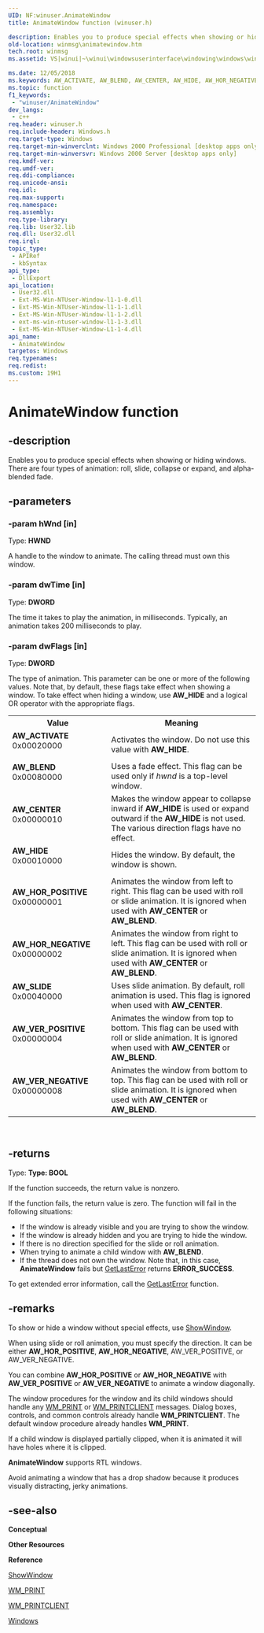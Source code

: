 ```yaml
---
UID: NF:winuser.AnimateWindow
title: AnimateWindow function (winuser.h)

description: Enables you to produce special effects when showing or hiding windows. There are four types of animation:\_roll, slide, collapse or expand, and alpha-blended fade.
old-location: winmsg\animatewindow.htm
tech.root: winmsg
ms.assetid: VS|winui|~\winui\windowsuserinterface\windowing\windows\windowreference\windowfunctions\animatewindow.htm

ms.date: 12/05/2018
ms.keywords: AW_ACTIVATE, AW_BLEND, AW_CENTER, AW_HIDE, AW_HOR_NEGATIVE, AW_HOR_POSITIVE, AW_SLIDE, AW_VER_NEGATIVE, AW_VER_POSITIVE, AnimateWindow, AnimateWindow function [Windows and Messages], _win32_AnimateWindow, _win32_animatewindow_cpp, winmsg.animatewindow, winui._win32_animatewindow, winuser/AnimateWindow
ms.topic: function
f1_keywords: 
 - "winuser/AnimateWindow"
dev_langs:
 - c++
req.header: winuser.h
req.include-header: Windows.h
req.target-type: Windows
req.target-min-winverclnt: Windows 2000 Professional [desktop apps only]
req.target-min-winversvr: Windows 2000 Server [desktop apps only]
req.kmdf-ver: 
req.umdf-ver: 
req.ddi-compliance: 
req.unicode-ansi: 
req.idl: 
req.max-support: 
req.namespace: 
req.assembly: 
req.type-library: 
req.lib: User32.lib
req.dll: User32.dll
req.irql: 
topic_type:
 - APIRef
 - kbSyntax
api_type:
 - DllExport
api_location:
 - User32.dll
 - Ext-MS-Win-NTUser-Window-l1-1-0.dll
 - Ext-MS-Win-NTUser-Window-l1-1-1.dll
 - Ext-MS-Win-NTUser-Window-l1-1-2.dll
 - ext-ms-win-ntuser-window-l1-1-3.dll
 - Ext-MS-Win-NTUser-Window-L1-1-4.dll
api_name:
 - AnimateWindow
targetos: Windows
req.typenames: 
req.redist: 
ms.custom: 19H1
---
```


# AnimateWindow function


## -description


Enables you to produce special effects when showing or hiding windows. There are four types of animation: roll, slide, collapse or expand, and alpha-blended fade. 


## -parameters




### -param hWnd [in]

Type: <b>HWND</b>

A handle to the window to animate. The calling thread must own this window. 


### -param dwTime [in]

Type: <b>DWORD</b>

The time it takes to play the animation, in milliseconds. Typically, an animation takes 200 milliseconds to play. 


### -param dwFlags [in]

Type: <b>DWORD</b>

The type of animation. This parameter can be one or more of the following values. Note that, by default, these flags take effect when showing a window. To take effect when hiding a window, use <b>AW_HIDE</b> and a logical OR operator with the appropriate flags. 

<table>
<tr>
<th>Value</th>
<th>Meaning</th>
</tr>
<tr>
<td width="40%"><a id="AW_ACTIVATE"></a><a id="aw_activate"></a><dl>
<dt><b>AW_ACTIVATE</b></dt>
<dt>0x00020000</dt>
</dl>
</td>
<td width="60%">
Activates the window. Do not use this value with <b>AW_HIDE</b>. 

</td>
</tr>
<tr>
<td width="40%"><a id="AW_BLEND"></a><a id="aw_blend"></a><dl>
<dt><b>AW_BLEND</b></dt>
<dt>0x00080000</dt>
</dl>
</td>
<td width="60%">
Uses a fade effect. This flag can be used only if <i>hwnd</i> is a top-level window. 

</td>
</tr>
<tr>
<td width="40%"><a id="AW_CENTER"></a><a id="aw_center"></a><dl>
<dt><b>AW_CENTER</b></dt>
<dt>0x00000010</dt>
</dl>
</td>
<td width="60%">
Makes the window appear to collapse inward if <b>AW_HIDE</b> is used or expand outward if the <b>AW_HIDE</b> is not used. The various direction flags have no effect. 

</td>
</tr>
<tr>
<td width="40%"><a id="AW_HIDE"></a><a id="aw_hide"></a><dl>
<dt><b>AW_HIDE</b></dt>
<dt>0x00010000</dt>
</dl>
</td>
<td width="60%">
Hides the window. By default, the window is shown. 

</td>
</tr>
<tr>
<td width="40%"><a id="AW_HOR_POSITIVE"></a><a id="aw_hor_positive"></a><dl>
<dt><b>AW_HOR_POSITIVE</b></dt>
<dt>0x00000001</dt>
</dl>
</td>
<td width="60%">
Animates the window from left to right. This flag can be used with roll or slide animation. It is ignored when used with <b>AW_CENTER</b> or <b>AW_BLEND</b>.

</td>
</tr>
<tr>
<td width="40%"><a id="AW_HOR_NEGATIVE"></a><a id="aw_hor_negative"></a><dl>
<dt><b>AW_HOR_NEGATIVE</b></dt>
<dt>0x00000002</dt>
</dl>
</td>
<td width="60%">
Animates the window from right to left. This flag can be used with roll or slide animation. It is ignored when used with <b>AW_CENTER</b> or <b>AW_BLEND</b>.

</td>
</tr>
<tr>
<td width="40%"><a id="AW_SLIDE"></a><a id="aw_slide"></a><dl>
<dt><b>AW_SLIDE</b></dt>
<dt>0x00040000</dt>
</dl>
</td>
<td width="60%">
Uses slide animation. By default, roll animation is used. This flag is ignored when used with <b>AW_CENTER</b>. 

</td>
</tr>
<tr>
<td width="40%"><a id="AW_VER_POSITIVE"></a><a id="aw_ver_positive"></a><dl>
<dt><b>AW_VER_POSITIVE</b></dt>
<dt>0x00000004</dt>
</dl>
</td>
<td width="60%">
Animates the window from top to bottom. This flag can be used with roll or slide animation. It is ignored when used with <b>AW_CENTER</b> or <b>AW_BLEND</b>. 

</td>
</tr>
<tr>
<td width="40%"><a id="AW_VER_NEGATIVE"></a><a id="aw_ver_negative"></a><dl>
<dt><b>AW_VER_NEGATIVE</b></dt>
<dt>0x00000008</dt>
</dl>
</td>
<td width="60%">
Animates the window from bottom to top. This flag can be used with roll or slide animation. It is ignored when used with <b>AW_CENTER</b> or <b>AW_BLEND</b>. 

</td>
</tr>
</table>
 


## -returns



Type: <strong>Type: <b>BOOL</b>
</strong>

If the function succeeds, the return value is nonzero.

If the function fails, the return value is zero. The function will fail in the following situations: 

<ul>
<li>If the window is already visible and you are trying to show the window.</li>
<li>If the window is already hidden and you are trying to hide the window.</li>
<li>If there is no direction specified for the slide or roll animation.</li>
<li>When trying to animate a child window with <b>AW_BLEND</b>. </li>
<li>If the thread does not own the window. Note that, in this case, <b>AnimateWindow</b> fails but <a href="https://docs.microsoft.com/windows/desktop/api/errhandlingapi/nf-errhandlingapi-getlasterror">GetLastError</a> returns <b>ERROR_SUCCESS</b>.</li>
</ul>
To get extended error information, call the <a href="https://docs.microsoft.com/windows/desktop/api/errhandlingapi/nf-errhandlingapi-getlasterror">GetLastError</a> function. 




## -remarks



To show or hide a window without special effects, use <a href="https://docs.microsoft.com/windows/desktop/api/winuser/nf-winuser-showwindow">ShowWindow</a>.

When using slide or roll animation, you must specify the direction. It can be either <b>AW_HOR_POSITIVE</b>, <b>AW_HOR_NEGATIVE</b>, AW_VER_POSITIVE, or AW_VER_NEGATIVE. 

You can combine <b>AW_HOR_POSITIVE</b> or <b>AW_HOR_NEGATIVE</b> with <b>AW_VER_POSITIVE</b> or <b>AW_VER_NEGATIVE</b> to animate a window diagonally. 

The window procedures for the window and its child windows should handle any <a href="https://docs.microsoft.com/windows/desktop/gdi/wm-print">WM_PRINT</a> or <a href="https://docs.microsoft.com/windows/desktop/gdi/wm-printclient">WM_PRINTCLIENT</a> messages. Dialog boxes, controls, and common controls already handle <b>WM_PRINTCLIENT</b>. The default window procedure already handles <b>WM_PRINT</b>. 

If a child window is displayed partially clipped, when it is animated it will have holes where it is clipped. 

<b>AnimateWindow</b> supports RTL windows.

Avoid animating a window that has a drop shadow because it produces visually distracting, jerky animations. 




## -see-also




<b>Conceptual</b>



<b>Other Resources</b>



<b>Reference</b>



<a href="https://docs.microsoft.com/windows/desktop/api/winuser/nf-winuser-showwindow">ShowWindow</a>



<a href="https://docs.microsoft.com/windows/desktop/gdi/wm-print">WM_PRINT</a>



<a href="https://docs.microsoft.com/windows/desktop/gdi/wm-printclient">WM_PRINTCLIENT</a>



<a href="https://docs.microsoft.com/windows/desktop/winmsg/windows">Windows</a>
 

 

